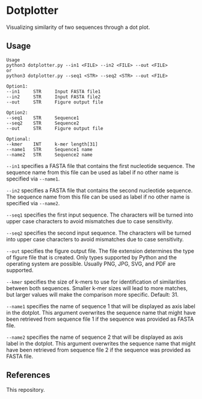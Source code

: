 # Dotplotter

Visualizing similarity of two sequences through a dot plot.


## Usage ##

```
Usage
python3 dotplotter.py --in1 <FILE> --in2 <FILE> --out <FILE>
or
python3 dotplotter.py --seq1 <STR> --seq2 <STR> --out <FILE>

Option1:
--in1     STR     Input FASTA file1
--in2     STR     Input FASTA file2
--out     STR     Figure output file

Option2:
--seq1    STR     Sequence1
--seq2    STR     Sequence2
--out     STR     Figure output file

Optional:
--kmer    INT     k-mer length[31]
--name1   STR     Sequence1 name
--name2   STR     Sequence2 name
```

`--in1` specifies a FASTA file that contains the first nucleotide sequence. The sequence name from this file can be used as label if no other name is specified via `--name1`.

`--in2` specifies a FASTA file that contains the second nucleotide sequence. The sequence name from this file can be used as label if no other name is specified via `--name2`.

`--seq1` specifies the first input sequence. The characters will be turned into upper case characters to avoid mismatches due to case sensitivity.

`--seq2` specifies the second input sequence. The characters will be turned into upper case characters to avoid mismatches due to case sensitivity.

`--out` specifies the figure output file. The file extension determines the type of figure file that is created. Only types supported by Python and the operating system are possible. Usually PNG, JPG, SVG, and PDF are supported.

`--kmer` specifies the size of k-mers to use for identification of similarities between both sequences. Smaller k-mer sizes will lead to more matches, but larger values will make the comparison more specific. Default: 31.

`--name1` specifies the name of sequence 1 that will be displayed as axis label in the dotplot. This argument overwrites the sequence name that might have been retrieved from sequence file 1 if the sequence was provided as FASTA file.

`--name2` specifies the name of sequence 2 that will be displayed as axis label in the dotplot. This argument overwrites the sequence name that might have been retrieved from sequence file 2 if the sequence was provided as FASTA file.


## References

This repository.
